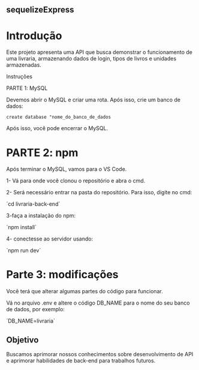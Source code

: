 ## sequelizeExpress

# Introdução

Este projeto apresenta uma API que busca demonstrar o funcionamento de uma livraria, armazenando dados de login, tipos de livros e unidades armazenadas.

Instruções

PARTE 1: MySQL

Devemos abrir o MySQL e criar uma rota. Após isso, crie um banco de dados:

`create database "nome_do_banco_de_dados`

Após isso, você pode encerrar o MySQL.

# PARTE 2: npm

Após terminar o MySQL, vamos para o VS Code.

1- Vá para onde você clonou o repositório e abra o cmd.

2- Será necessário entrar na pasta do repositório. Para isso, digite no cmd:

´cd livraria-back-end´

3-faça a instalação do npm:

´npm install´

4- conectesse ao servidor usando:

´npm run dev´


# Parte 3: modificações

Você terá que alterar algumas partes do código para funcionar.

Vá no arquivo .env e altere o código DB_NAME para o nome do seu banco de dados, por exemplo:

´DB_NAME=livraria´

## Objetivo
Buscamos aprimorar nossos conhecimentos sobre desenvolvimento de API e aprimorar habilidades de back-end para trabalhos futuros.














